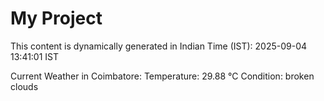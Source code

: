 # My Project

This content is dynamically generated in Indian Time (IST): 2025-09-04 13:41:01 IST


Current Weather in Coimbatore:
Temperature: 29.88 °C
Condition: broken clouds

